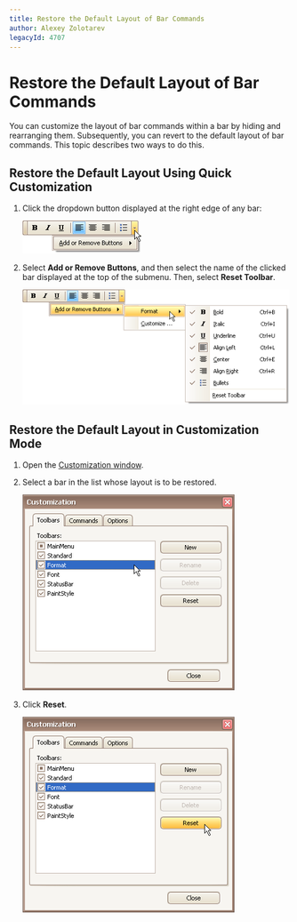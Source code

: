 ```yaml
---
title: Restore the Default Layout of Bar Commands
author: Alexey Zolotarev
legacyId: 4707
---
```

# Restore the Default Layout of Bar Commands
You can customize the layout of bar commands within a bar by hiding and rearranging them. Subsequently, you can revert to the default layout of bar commands. This topic describes two ways to do this.

## Restore the Default Layout Using Quick Customization
1. Click the dropdown button displayed at the right edge of any bar:
	
	![EU_XtraBars_Bar_DropdownButton](../../../images/img7724.png)
2. Select **Add or Remove Buttons**, and then select the name of the clicked bar displayed at the top of the submenu. Then, select **Reset Toolbar**.
	
	![EU_XtraBars_Bar_DropdownButton_CustomiizationMenu](../../../images/img7725.png)

## Restore the Default Layout in Customization Mode
1. Open the [Customization window](open-toolbar-customization-window.md).
2. Select a bar in the list whose layout is to be restored.
	
	![EU_XtraBars_SelectBar_InCustomizationWindow](../../../images/img7722.png)
3. Click **Reset**.
	
	![EU_XtraBars_CustomizationWindow_ResetButton](../../../images/img7723.png)